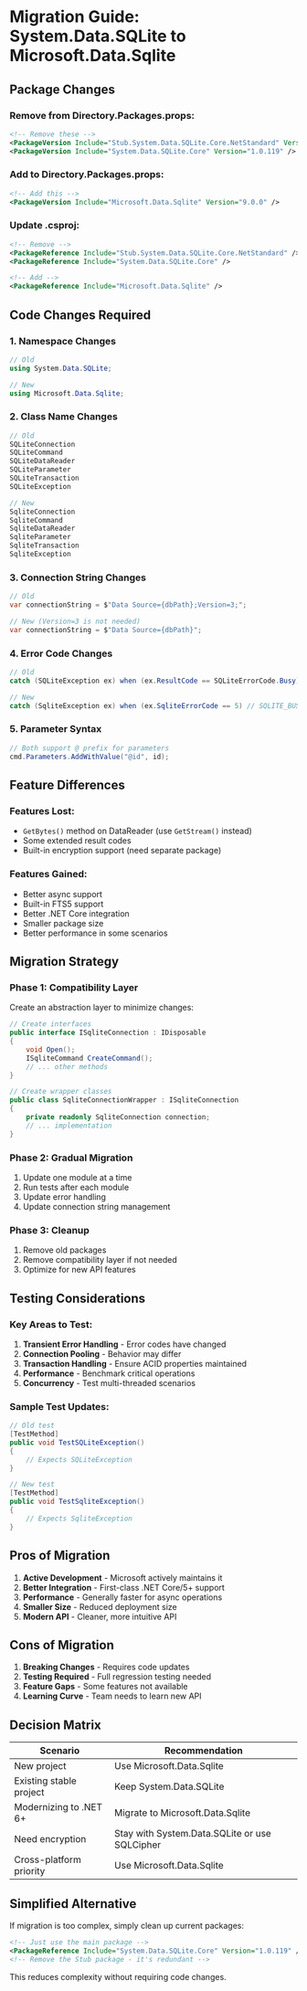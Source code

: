 # Migration Guide: System.Data.SQLite to Microsoft.Data.Sqlite

## Package Changes

### Remove from Directory.Packages.props:
```xml
<!-- Remove these -->
<PackageVersion Include="Stub.System.Data.SQLite.Core.NetStandard" Version="1.0.119" />
<PackageVersion Include="System.Data.SQLite.Core" Version="1.0.119" />
```

### Add to Directory.Packages.props:
```xml
<!-- Add this -->
<PackageVersion Include="Microsoft.Data.Sqlite" Version="9.0.0" />
```

### Update .csproj:
```xml
<!-- Remove -->
<PackageReference Include="Stub.System.Data.SQLite.Core.NetStandard" />
<PackageReference Include="System.Data.SQLite.Core" />

<!-- Add -->
<PackageReference Include="Microsoft.Data.Sqlite" />
```

## Code Changes Required

### 1. Namespace Changes
```csharp
// Old
using System.Data.SQLite;

// New
using Microsoft.Data.Sqlite;
```

### 2. Class Name Changes
```csharp
// Old
SQLiteConnection
SQLiteCommand
SQLiteDataReader
SQLiteParameter
SQLiteTransaction
SQLiteException

// New
SqliteConnection
SqliteCommand
SqliteDataReader
SqliteParameter
SqliteTransaction
SqliteException
```

### 3. Connection String Changes
```csharp
// Old
var connectionString = $"Data Source={dbPath};Version=3;";

// New (Version=3 is not needed)
var connectionString = $"Data Source={dbPath}";
```

### 4. Error Code Changes
```csharp
// Old
catch (SQLiteException ex) when (ex.ResultCode == SQLiteErrorCode.Busy)

// New
catch (SqliteException ex) when (ex.SqliteErrorCode == 5) // SQLITE_BUSY
```

### 5. Parameter Syntax
```csharp
// Both support @ prefix for parameters
cmd.Parameters.AddWithValue("@id", id);
```

## Feature Differences

### Features Lost:
- `GetBytes()` method on DataReader (use `GetStream()` instead)
- Some extended result codes
- Built-in encryption support (need separate package)

### Features Gained:
- Better async support
- Built-in FTS5 support
- Better .NET Core integration
- Smaller package size
- Better performance in some scenarios

## Migration Strategy

### Phase 1: Compatibility Layer
Create an abstraction layer to minimize changes:

```csharp
// Create interfaces
public interface ISqliteConnection : IDisposable
{
    void Open();
    ISqliteCommand CreateCommand();
    // ... other methods
}

// Create wrapper classes
public class SqliteConnectionWrapper : ISqliteConnection
{
    private readonly SqliteConnection connection;
    // ... implementation
}
```

### Phase 2: Gradual Migration
1. Update one module at a time
2. Run tests after each module
3. Update error handling
4. Update connection string management

### Phase 3: Cleanup
1. Remove old packages
2. Remove compatibility layer if not needed
3. Optimize for new API features

## Testing Considerations

### Key Areas to Test:
1. **Transient Error Handling** - Error codes have changed
2. **Connection Pooling** - Behavior may differ
3. **Transaction Handling** - Ensure ACID properties maintained
4. **Performance** - Benchmark critical operations
5. **Concurrency** - Test multi-threaded scenarios

### Sample Test Updates:
```csharp
// Old test
[TestMethod]
public void TestSQLiteException()
{
    // Expects SQLiteException
}

// New test
[TestMethod]
public void TestSqliteException()
{
    // Expects SqliteException
}
```

## Pros of Migration

1. **Active Development** - Microsoft actively maintains it
2. **Better Integration** - First-class .NET Core/5+ support
3. **Performance** - Generally faster for async operations
4. **Smaller Size** - Reduced deployment size
5. **Modern API** - Cleaner, more intuitive API

## Cons of Migration

1. **Breaking Changes** - Requires code updates
2. **Testing Required** - Full regression testing needed
3. **Feature Gaps** - Some features not available
4. **Learning Curve** - Team needs to learn new API

## Decision Matrix

| Scenario | Recommendation |
|----------|---------------|
| New project | Use Microsoft.Data.Sqlite |
| Existing stable project | Keep System.Data.SQLite |
| Modernizing to .NET 6+ | Migrate to Microsoft.Data.Sqlite |
| Need encryption | Stay with System.Data.SQLite or use SQLCipher |
| Cross-platform priority | Use Microsoft.Data.Sqlite |

## Simplified Alternative

If migration is too complex, simply clean up current packages:

```xml
<!-- Just use the main package -->
<PackageReference Include="System.Data.SQLite.Core" Version="1.0.119" />
<!-- Remove the Stub package - it's redundant -->
```

This reduces complexity without requiring code changes.